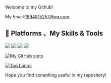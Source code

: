 Welcome to my Github!

My Email:1694815257@qq.com

## 🌟 **Platforms 、My Skills & Tools**

![](https://img.shields.io/badge/Windows11-0078d6?style=flat-square&logo=windows&logoColor=fff)
![](https://img.shields.io/badge/-HTML-e76029?style=flat-square&logo=html5&logoColor=fff)
![](https://img.shields.io/badge/-CSS-275ee4?style=flat-square&logo=css3&logoColor=fff)
![](https://img.shields.io/badge/-JavaScript-eeca03?style=flat-square&logo=javascript&logoColor=fff)

[![My GitHub stats](https://github-readme-stats.vercel.app/api?username=etheral12138&count_private=true&show_icons=true&theme=tokyonight)](https://github.com/etheral12138/github-readme-stats)

[![Top Langs](https://github-readme-stats.vercel.app/api/top-langs/?username=etheral12138&theme=tokyonight)](https://github.com/etheral12138/github-readme-stats)

Hope you find something useful in my repository!
